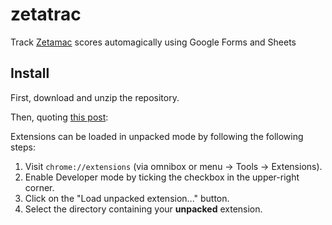 # zetatrac
Track [Zetamac](https://arithmetic.zetamac.com/) scores automagically using Google Forms and Sheets

## Install
First, download and unzip the repository.

Then, quoting [this post](https://stackoverflow.com/a/24577660):

Extensions can be loaded in unpacked mode by following the following steps:
1. Visit `chrome://extensions` (via omnibox or menu -> Tools -> Extensions).
2. Enable Developer mode by ticking the checkbox in the upper-right corner.
3. Click on the "Load unpacked extension..." button.
4. Select the directory containing your **unpacked** extension.